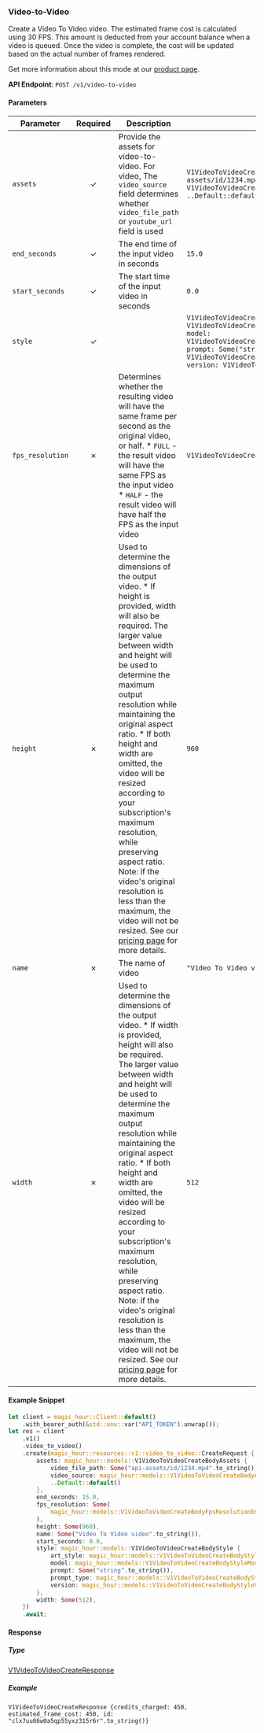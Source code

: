 
### Video-to-Video <a name="create"></a>

Create a Video To Video video. The estimated frame cost is calculated using 30 FPS. This amount is deducted from your account balance when a video is queued. Once the video is complete, the cost will be updated based on the actual number of frames rendered.
  
Get more information about this mode at our [product page](https://magichour.ai/products/video-to-video).
  

**API Endpoint**: `POST /v1/video-to-video`

#### Parameters

| Parameter | Required | Description | Example |
|-----------|:--------:|-------------|--------|
| `assets` | ✓ | Provide the assets for video-to-video. For video, The `video_source` field determines whether `video_file_path` or `youtube_url` field is used | `V1VideoToVideoCreateBodyAssets {video_file_path: Some("api-assets/id/1234.mp4".to_string()), video_source: V1VideoToVideoCreateBodyAssetsVideoSourceEnum::File, ..Default::default()}` |
| `end_seconds` | ✓ | The end time of the input video in seconds | `15.0` |
| `start_seconds` | ✓ | The start time of the input video in seconds | `0.0` |
| `style` | ✓ |  | `V1VideoToVideoCreateBodyStyle {art_style: V1VideoToVideoCreateBodyStyleArtStyleEnum::Enum3dRender, model: V1VideoToVideoCreateBodyStyleModelEnum::AbsoluteReality, prompt: Some("string".to_string()), prompt_type: V1VideoToVideoCreateBodyStylePromptTypeEnum::AppendDefault, version: V1VideoToVideoCreateBodyStyleVersionEnum::Default}` |
| `fps_resolution` | ✗ | Determines whether the resulting video will have the same frame per second as the original video, or half.  * `FULL` - the result video will have the same FPS as the input video * `HALF` - the result video will have half the FPS as the input video | `V1VideoToVideoCreateBodyFpsResolutionEnum::Half` |
| `height` | ✗ | Used to determine the dimensions of the output video.     * If height is provided, width will also be required. The larger value between width and height will be used to determine the maximum output resolution while maintaining the original aspect ratio. * If both height and width are omitted, the video will be resized according to your subscription's maximum resolution, while preserving aspect ratio.  Note: if the video's original resolution is less than the maximum, the video will not be resized.  See our [pricing page](https://magichour.ai/pricing) for more details. | `960` |
| `name` | ✗ | The name of video | `"Video To Video video".to_string()` |
| `width` | ✗ | Used to determine the dimensions of the output video.     * If width is provided, height will also be required. The larger value between width and height will be used to determine the maximum output resolution while maintaining the original aspect ratio. * If both height and width are omitted, the video will be resized according to your subscription's maximum resolution, while preserving aspect ratio.  Note: if the video's original resolution is less than the maximum, the video will not be resized.  See our [pricing page](https://magichour.ai/pricing) for more details. | `512` |

#### Example Snippet

```rust
let client = magic_hour::Client::default()
    .with_bearer_auth(&std::env::var("API_TOKEN").unwrap());
let res = client
    .v1()
    .video_to_video()
    .create(magic_hour::resources::v1::video_to_video::CreateRequest {
        assets: magic_hour::models::V1VideoToVideoCreateBodyAssets {
            video_file_path: Some("api-assets/id/1234.mp4".to_string()),
            video_source: magic_hour::models::V1VideoToVideoCreateBodyAssetsVideoSourceEnum::File,
            ..Default::default()
        },
        end_seconds: 15.0,
        fps_resolution: Some(
            magic_hour::models::V1VideoToVideoCreateBodyFpsResolutionEnum::Half,
        ),
        height: Some(960),
        name: Some("Video To Video video".to_string()),
        start_seconds: 0.0,
        style: magic_hour::models::V1VideoToVideoCreateBodyStyle {
            art_style: magic_hour::models::V1VideoToVideoCreateBodyStyleArtStyleEnum::Enum3dRender,
            model: magic_hour::models::V1VideoToVideoCreateBodyStyleModelEnum::AbsoluteReality,
            prompt: Some("string".to_string()),
            prompt_type: magic_hour::models::V1VideoToVideoCreateBodyStylePromptTypeEnum::AppendDefault,
            version: magic_hour::models::V1VideoToVideoCreateBodyStyleVersionEnum::Default,
        },
        width: Some(512),
    })
    .await;
```

#### Response

##### Type
[V1VideoToVideoCreateResponse](/src/models/v1_video_to_video_create_response.rs)

##### Example
`V1VideoToVideoCreateResponse {credits_charged: 450, estimated_frame_cost: 450, id: "clx7uu86w0a5qp55yxz315r6r".to_string()}`
